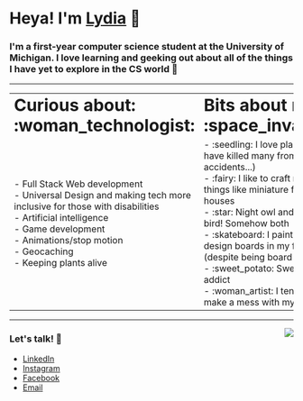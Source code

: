 
# Heya! I'm [Lydia](https://lydia-tan.github.io/Lydia-Tan/) 👋

### I'm a first-year computer science student at the University of Michigan. I love learning and geeking out about all of the things I have yet to explore in the CS world :robot: 

------

<table>
 <tr>
    <td><b style="font-size:30px">Curious about: :woman_technologist:</b></td>
    <td><b style="font-size:30px">Bits about me: :space_invader:</b></td>
 </tr>
 <tr>
   <td> - Full Stack Web development </br>
        - Universal Design and making tech more inclusive for those with disabilities</br> 
        - Artificial intelligence</br>
        - Game development</br>
        - Animations/stop motion</br>
        - Geocaching</br>
        - Keeping plants alive</br>
    </td>
    
 
  <td>
    - :seedling: I love plants (but have killed many from various accidents...) </br>
    - :fairy: I like to craft random things like miniature fairy houses </br>
    - :star: Night owl and early bird! Somehow both </br>
    - :skateboard: I paint and design boards in my freetime (despite being board-less) </br>
    - :sweet_potato: Sweet potato addict </br>
    - :woman_artist: I tend to make a mess with my art </br>
  </td>
 </tr>

    
</table>

------

 <img align="right" src="https://media1.giphy.com/media/scGEXUBdf7G48/giphy.gif">
<!-- <img align="right" src="https://i.pinimg.com/originals/49/a2/c5/49a2c5906f6bd39d80032e75180a40f7.gif"> -->
<!-- <img align="right" src="https://i.pinimg.com/originals/09/31/0c/09310c0b8a8b1580b68cf3a9a43a8bdb.gif"> -->

### Let's talk! :snail:	

* [LinkedIn](https://www.linkedin.com/in/lydialytan/)
* [Instagram](https://www.instagram.com/lydiaa.tan/)
* [Facebook](https://www.facebook.com/lydia.tan.906)
* [Email](mailto:lydia.ly.tan@gmail.com)

